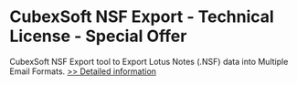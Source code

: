 # CubexSoft NSF Export - Technical License - Special Offer
CubexSoft NSF Export tool to Export Lotus Notes (.NSF) data into Multiple Email Formats.
[>> Detailed information](https://secure.shareit.com/shareit/product.html?productid=300799499&affiliateid=200057808)